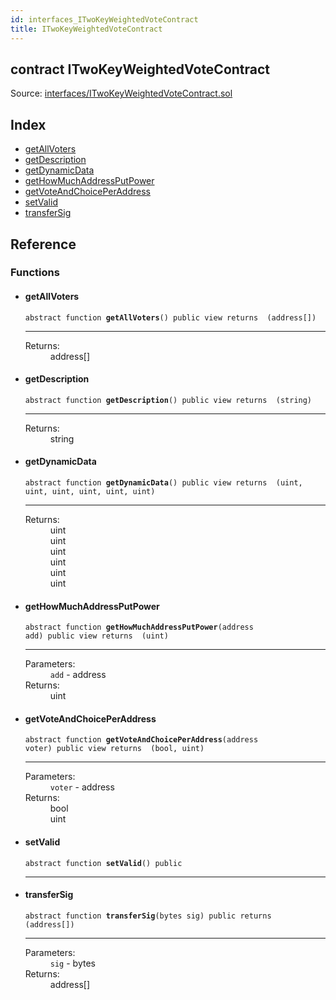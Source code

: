 ```yaml
---
id: interfaces_ITwoKeyWeightedVoteContract
title: ITwoKeyWeightedVoteContract
---
```


<div class="contract-doc"><div class="contract"><h2 class="contract-header"><span class="contract-kind">contract</span> ITwoKeyWeightedVoteContract</h2><div class="source">Source: <a href="git+https://github.com/2keynet/web3-alpha/blob/v0.0.3/contracts/interfaces/ITwoKeyWeightedVoteContract.sol" target="_blank">interfaces/ITwoKeyWeightedVoteContract.sol</a></div></div><div class="index"><h2>Index</h2><ul><li><a href="interfaces_ITwoKeyWeightedVoteContract.html#getAllVoters">getAllVoters</a></li><li><a href="interfaces_ITwoKeyWeightedVoteContract.html#getDescription">getDescription</a></li><li><a href="interfaces_ITwoKeyWeightedVoteContract.html#getDynamicData">getDynamicData</a></li><li><a href="interfaces_ITwoKeyWeightedVoteContract.html#getHowMuchAddressPutPower">getHowMuchAddressPutPower</a></li><li><a href="interfaces_ITwoKeyWeightedVoteContract.html#getVoteAndChoicePerAddress">getVoteAndChoicePerAddress</a></li><li><a href="interfaces_ITwoKeyWeightedVoteContract.html#setValid">setValid</a></li><li><a href="interfaces_ITwoKeyWeightedVoteContract.html#transferSig">transferSig</a></li></ul></div><div class="reference"><h2>Reference</h2><div class="functions"><h3>Functions</h3><ul><li><div class="item function"><span id="getAllVoters" class="anchor-marker"></span><h4 class="name">getAllVoters</h4><div class="body"><code class="signature"><span>abstract </span>function <strong>getAllVoters</strong><span>() </span><span>public </span><span>view </span><span>returns  (address[]) </span></code><hr/><dl><dt><span class="label-return">Returns:</span></dt><dd>address[]</dd></dl></div></div></li><li><div class="item function"><span id="getDescription" class="anchor-marker"></span><h4 class="name">getDescription</h4><div class="body"><code class="signature"><span>abstract </span>function <strong>getDescription</strong><span>() </span><span>public </span><span>view </span><span>returns  (string) </span></code><hr/><dl><dt><span class="label-return">Returns:</span></dt><dd>string</dd></dl></div></div></li><li><div class="item function"><span id="getDynamicData" class="anchor-marker"></span><h4 class="name">getDynamicData</h4><div class="body"><code class="signature"><span>abstract </span>function <strong>getDynamicData</strong><span>() </span><span>public </span><span>view </span><span>returns  (uint, uint, uint, uint, uint, uint) </span></code><hr/><dl><dt><span class="label-return">Returns:</span></dt><dd>uint</dd><dd>uint</dd><dd>uint</dd><dd>uint</dd><dd>uint</dd><dd>uint</dd></dl></div></div></li><li><div class="item function"><span id="getHowMuchAddressPutPower" class="anchor-marker"></span><h4 class="name">getHowMuchAddressPutPower</h4><div class="body"><code class="signature"><span>abstract </span>function <strong>getHowMuchAddressPutPower</strong><span>(address add) </span><span>public </span><span>view </span><span>returns  (uint) </span></code><hr/><dl><dt><span class="label-parameters">Parameters:</span></dt><dd><div><code>add</code> - address</div></dd><dt><span class="label-return">Returns:</span></dt><dd>uint</dd></dl></div></div></li><li><div class="item function"><span id="getVoteAndChoicePerAddress" class="anchor-marker"></span><h4 class="name">getVoteAndChoicePerAddress</h4><div class="body"><code class="signature"><span>abstract </span>function <strong>getVoteAndChoicePerAddress</strong><span>(address voter) </span><span>public </span><span>view </span><span>returns  (bool, uint) </span></code><hr/><dl><dt><span class="label-parameters">Parameters:</span></dt><dd><div><code>voter</code> - address</div></dd><dt><span class="label-return">Returns:</span></dt><dd>bool</dd><dd>uint</dd></dl></div></div></li><li><div class="item function"><span id="setValid" class="anchor-marker"></span><h4 class="name">setValid</h4><div class="body"><code class="signature"><span>abstract </span>function <strong>setValid</strong><span>() </span><span>public </span></code><hr/></div></div></li><li><div class="item function"><span id="transferSig" class="anchor-marker"></span><h4 class="name">transferSig</h4><div class="body"><code class="signature"><span>abstract </span>function <strong>transferSig</strong><span>(bytes sig) </span><span>public </span><span>returns  (address[]) </span></code><hr/><dl><dt><span class="label-parameters">Parameters:</span></dt><dd><div><code>sig</code> - bytes</div></dd><dt><span class="label-return">Returns:</span></dt><dd>address[]</dd></dl></div></div></li></ul></div></div></div>
